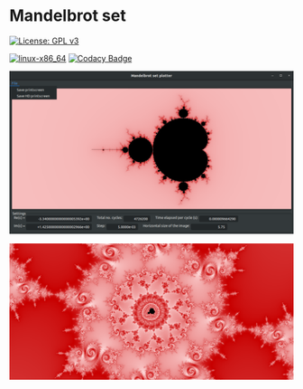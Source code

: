 # Mandelbrot set

[![License: GPL v3](https://img.shields.io/badge/License-GPLv3-blue.svg)](https://www.gnu.org/licenses/gpl-3.0)

[![linux-x86_64](https://github.com/dmfrodrigues/mandelbrot/workflows/linux-x86_64/badge.svg)](.github/workflows/linux-x86_64.yml)
[![Codacy Badge](https://app.codacy.com/project/badge/Grade/d253334be5404185b114e311aba8a53a)](https://www.codacy.com/gh/dmfrodrigues/mandelbrot/dashboard?utm_source=github.com&amp;utm_medium=referral&amp;utm_content=dmfrodrigues/mandelbrot&amp;utm_campaign=Badge_Grade)

<p>
    <img src="https://raw.githubusercontent.com/dmfrodrigues/mandelbrot/master/media/img/entry.png">
</p>
<p>
    <img src="https://raw.githubusercontent.com/dmfrodrigues/mandelbrot/master/media/img/media1.png">
</p>

